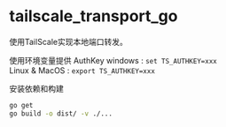 # tailscale_transport_go
使用TailScale实现本地端口转发。

使用环境变量提供 AuthKey
windows : `set TS_AUTHKEY=xxx`      
Linux & MacOS : `export TS_AUTHKEY=xxx`   

安装依赖和构建   
```bash
go get
go build -o dist/ -v ./...
```
